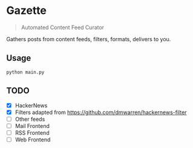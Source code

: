 # Gazette

> Automated Content Feed Curator

Gathers posts from content feeds, filters, formats, delivers to you.

## Usage
`python main.py`

## TODO
- [x] HackerNews
- [x] Filters adapted from https://github.com/dmwarren/hackernews-filter
- [ ] Other feeds
- [ ] Mail Frontend
- [ ] RSS Frontend
- [ ] Web Frontend
